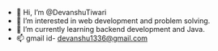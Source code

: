 - 👋 Hi, I’m @DevanshuTiwari
- 👀 I’m interested in web development and problem solving.
- 🌱 I’m currently learning backend development and Java.
- 📫 gmail id- devanshu1336@gmail.com

<!---
DevanshuTiwari/DevanshuTiwari is a ✨ special ✨ repository because its `README.md` (this file) appears on your GitHub profile.
You can click the Preview link to take a look at your changes.
--->
